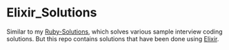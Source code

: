 # Elixir_Solutions


Similar to my [Ruby-Solutions](https://github.com/tarellel/Ruby-Solutions), which solves various sample interview coding solutions. But this repo contains solutions that have been done using [Elixir](http://elixir-lang.org/).
